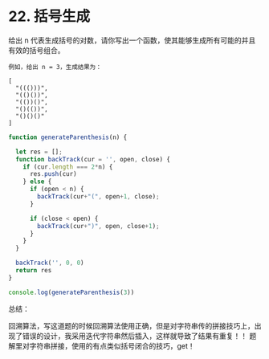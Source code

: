 
# 22. 括号生成

给出 n 代表生成括号的对数，请你写出一个函数，使其能够生成所有可能的并且有效的括号组合。
```
例如，给出 n = 3，生成结果为：

[
  "((()))",
  "(()())",
  "(())()",
  "()(())",
  "()()()"
]
```

```js
function generateParenthesis(n) {

  let res = [];
  function backTrack(cur = '', open, close) {
    if (cur.length === 2*n) {
      res.push(cur)
    } else {
      if (open < n) {
        backTrack(cur+"(", open+1, close);
      }

      if (close < open) {
        backTrack(cur+")", open, close+1);
      }
    }
  }

  backTrack('', 0, 0)
  return res
}

console.log(generateParenthesis(3))
```

总结：

回溯算法，写这道题的时候回溯算法使用正确，但是对字符串传的拼接技巧上，出现了错误的设计，我采用迭代字符串然后插入，这样就导致了结果有重复！！
题解里对字符串拼接，使用的有点类似括号闭合的技巧，get！
